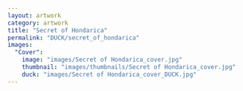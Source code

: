 ```yaml
---
layout: artwork
category: artwork
title: "Secret of Hondarica"
permalink: "DUCK/secret_of_hondarica"
images:
  "Cover":
    image: "images/Secret of Hondarica_cover.jpg"
    thumbnail: "images/thumbnails/Secret of Hondarica_cover.jpg"
    duck: "images/Secret of Hondarica_cover_DUCK.jpg"
---
```

